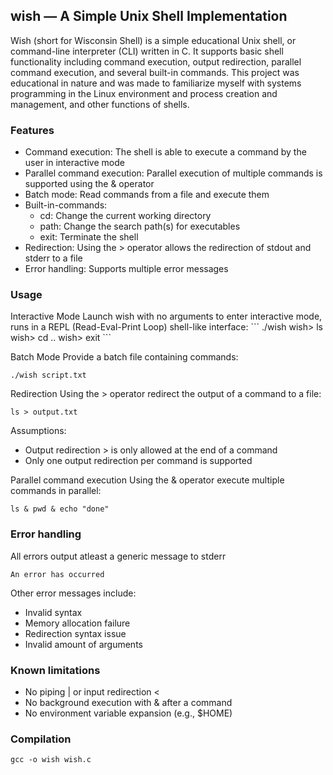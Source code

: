 <h2>wish — A Simple Unix Shell Implementation</h2>

Wish (short for Wisconsin Shell) is a simple educational Unix shell, or command-line interpreter (CLI) written in C. It supports basic shell functionality including command execution, output redirection, parallel command execution, and several built-in commands. This project was educational in nature and was made to familiarize myself with systems programming in the Linux environment and process creation and management, and other functions of shells.


<h3>Features</h3>

- Command execution: The shell is able to execute a command by the user in interactive mode
- Parallel command execution: Parallel execution of multiple commands is supported using the & operator 
- Batch mode: Read commands from a file and execute them
- Built-in-commands:
    - cd: Change the current working directory
    - path: Change the search path(s) for executables
    - exit: Terminate the shell
- Redirection: Using the > operator allows the redirection of stdout and stderr to a file
- Error handling: Supports multiple error messages


<h3> Usage</h3>
Interactive Mode
Launch wish with no arguments to enter interactive mode, runs in a REPL (Read-Eval-Print Loop) shell-like interface:
```
./wish
wish> ls
wish> cd ..
wish> exit
```

Batch Mode
Provide a batch file containing commands:
```
./wish script.txt
```

Redirection
Using the > operator redirect the output of a command to a file:
```
ls > output.txt
```
Assumptions:
- Output redirection > is only allowed at the end of a command
- Only one output redirection per command is supported


Parallel command execution
Using the & operator execute multiple commands in parallel:
```
ls & pwd & echo "done"
```


<h3>Error handling</h3>

All errors output atleast a generic message to stderr
```
An error has occurred
```

Other error messages include:
- Invalid syntax
- Memory allocation failure
- Redirection syntax issue
- Invalid amount of arguments


<h3>Known limitations</h3>

- No piping | or input redirection <
- No background execution with & after a command
- No environment variable expansion (e.g., $HOME)


<h3>Compilation</h3>

```
gcc -o wish wish.c
```